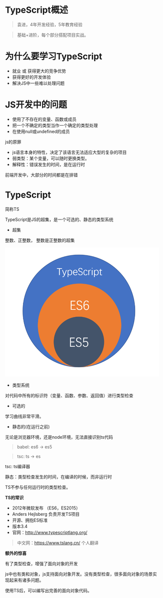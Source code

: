 # TypeScript概述

> 袁进，4年开发经验，5年教育经验

> 基础+进阶，每个部分搭配项目实战。

# 为什么要学习TypeScript

- 就业 或 获得更大的竞争优势
- 获得更好的开发体验
- 解决JS中一些难以处理问题

# JS开发中的问题

- 使用了不存在的变量、函数或成员
- 把一个不确定的类型当作一个确定的类型处理
- 在使用null或undefined的成员

js的原罪

- js语言本身的特性，决定了该语言无法适应大型的复杂的项目
- 弱类型：某个变量，可以随时更换类型。
- 解释性：错误发生的时间，是在运行时

前端开发中，大部分的时间都是在排错

# TypeScript

简称TS

TypeScript是JS的超集，是一个可选的、静态的类型系统

- 超集

整数、正整数， 整数是正整数的超集

![](assets/2019-04-23-10-17-18.png)

- 类型系统

对代码中所有的标识符（变量、函数、参数、返回值）进行类型检查

- 可选的

学习曲线非常平滑。

- 静态的(在运行之前)

无论是浏览器环境，还是node环境，无法直接识别ts代码

> babel: es6 -> es5

> tsc: ts -> es

tsc: ts编译器

静态：类型检查发生的时间，在编译的时候，而非运行时

TS不参与任何运行时的类型检查。

**TS的常识**

- 2012年微软发布 （ES6，ES2015）
- Anders Hejlsberg 负责开发TS项目
- 开源、拥抱ES标准
- 版本3.4
- 官网：http://www.typescriptlang.org/

> 中文网：https://www.tslang.cn/  个人翻译


**额外的惊喜**

有了类型检查，增强了面向对象的开发

js中也有类和对象，js支持面向对象开发。没有类型检查，很多面向对象的场景实现起来有诸多问题。

使用TS后，可以编写出完善的面向对象代码。